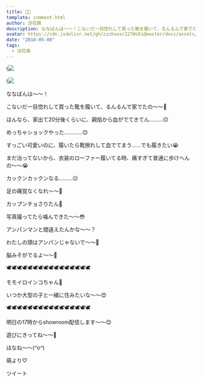 ```yaml
---
title: 👡💔
template: comment.html
author: 涼花萌
description: ななばんは〜〜！こないだ一目惚れして買った靴を履いて、るんるんで家でたの〜〜🤗ほんなら、家出て20分後くらいに、親指から血がでてきてん………😔...
avatar: https://cdn.jsdelivr.net/gh/zzzhxxx/227WiKi@master/docs/assets/photo/avatar/moe.jpg
date: "2018-05-08"
tags:
  - 涼花萌
---
```


!![](https://cdn.jsdelivr.net/gh/227WiKi/227WiKi-image@master/blog-image/moe-2018-05-08_1.jpg)

!![](https://cdn.jsdelivr.net/gh/227WiKi/227WiKi-image@master/blog-image/moe-2018-05-08_2.jpg)








ななばんは〜〜！







こないだ一目惚れして買った靴を履いて、るんるんで家でたの〜〜🤗










ほんなら、家出て20分後くらいに、親指から血がでてきてん………😔








めっちゃショックやった…………😔










すっごい可愛いのに、履いたら靴擦れして血でてまう……でも履きたい😭








まだ治ってないから、衣装のローファー履いてる時、痛すぎて普通に歩けへんの〜〜😭






カックンカックンなる………😔









足の痛覚なくなれ〜〜🤗



















カップンチョさりたん💓











写真撮ってたら噛んできた〜〜😳













アンパンマンと間違えたんかな〜〜？









わたしの頭はアンパンじゃないで〜〜🙈








脳みそがでるよ〜〜🙈

















🕊🕊🕊🕊🕊🕊🕊🕊🕊🕊🕊🕊🕊🕊🕊🕊







モモイロインコちゃん💓










いつか大型の子と一緒に住みたいな〜〜😍






🕊🕊🕊🕊🕊🕊🕊🕊🕊🕊🕊🕊🕊🕊🕊🕊















明日の17時からshowroom配信します〜〜😊




遊びにきってね〜〜🤗











ほなね〜〜(*^o^*)





萌より♡


ツイート



